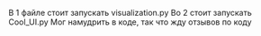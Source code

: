 В 1 файле стоит запускать visualization.py
Во 2 стоит запускать Cool_UI.py
Мог намудрить в коде, так что жду отзывов по коду 
